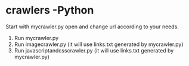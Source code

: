crawlers -Python
=================


Start with mycrawler.py open and change url according to your needs.

1) Run mycrawler.py
2) Run imagecrawler.py (it will use links.txt generated by mycrawler.py)
3) Run javascriptandcsscrawler.py (it will use links.txt generated by mycrawler.py)
